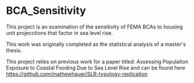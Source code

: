 # BCA_Sensitivity
This project is an examination of the sensitivity of FEMA BCAs to housing unit projecctions that factor in sea level rise.

This work was originally completed as the statistical analysis of a master's thesis. 

This project relies on previous work for a paper titled: Assessing Populaiton Exposure to Coastal Fooding Due to Sea Level Rise and can be found here https://github.com/mathewhauer/SLR-typology-replication
